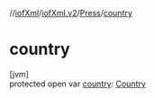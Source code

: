 //[iofXml](../../../index.md)/[iofXml.v2](../index.md)/[Press](index.md)/[country](country.md)

# country

[jvm]\
protected open var [country](country.md): [Country](../-country/index.md)
